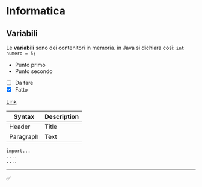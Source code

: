 # Informatica
## Variabili
Le **variabili** sono dei contenitori in memoria. in Java si dichiara così: `int numero = 5;`
- Punto primo
- Punto secondo

- [ ] Da fare
- [X] Fatto

[Link](https://www.google.it)

| Syntax | Description |
| ----------- | ----------- |
| Header | Title |
| Paragraph | Text |
```
import...
....
....
```

---
✅
